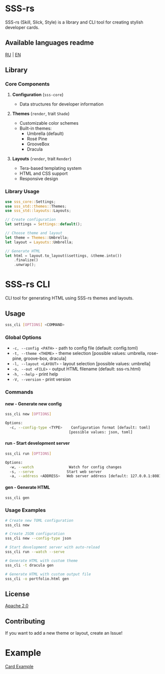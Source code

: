 # SSS-rs

SSS-rs (Skill, Slick, Style) is a library and CLI tool for creating stylish developer cards.

## Available languages readme
[RU](README_ru#SSS-rs) | [EN](README_ru#SSS-rs)

## Library

### Core Components

1. **Configuration** (`sss-core`)
   - Data structures for developer information

2. **Themes** (`render`, trait `Shade`)
   - Customizable color schemes
   - Built-in themes:
     - Umbrella (default)
     - Rosé Pine
     - GrooveBox
     - Dracula

3. **Layouts** (`render`, trait `Render`)
   - Tera-based templating system
   - HTML and CSS support
   - Responsive design

### Library Usage

```rust
use sss_core::Settings;
use sss_std::themes::Themes;
use sss_std::layouts::Layouts;

// Create configuration
let settings = Settings::default();

// Choose theme and layout
let theme = Themes::Umbrella;
let layout = Layouts::Umbrella;

// Generate HTML
let html = layout.to_layout(&settings, &theme.into())
    .finalize()
    .unwrap();
```

# SSS-rs CLI

CLI tool for generating HTML using SSS-rs themes and layouts.

## Usage

```bash
sss_cli [OPTIONS] <COMMAND>
```

### Global Options

- `-c, --config <PATH>` - path to config file (default: config.toml)
- `-t, --theme <THEME>` - theme selection [possible values: umbrella, rose-pine, groove-box, dracula]
- `-l, --layout <LAYOUT>` - layout selection [possible values: umbrella]
- `-o, --out <FILE>` - output HTML filename (default: sss-rs.html)
- `-h, --help` - print help
- `-V, --version` - print version

### Commands

#### new - Generate new config
```bash
sss_cli new [OPTIONS]

Options:
  -c, --config-type <TYPE>    Configuration format [default: toml]
                             [possible values: json, toml]
```

#### run - Start development server
```bash
sss_cli run [OPTIONS]

Options:
  -w, --watch                Watch for config changes
  -s, --serve               Start web server
  -a, --address <ADDRESS>   Web server address [default: 127.0.0.1:8081]
```

#### gen - Generate HTML
```bash
sss_cli gen
```

### Usage Examples

```bash
# Create new TOML configuration
sss_cli new

# Create JSON configuration
sss_cli new --config-type json

# Start development server with auto-reload
sss_cli run --watch --serve

# Generate HTML with custom theme
sss_cli -t dracula gen

# Generate HTML with custom output file
sss_cli -o portfolio.html gen
```

## License
[Apache 2.0](LICENSE)

## Contributing
If you want to add a new theme or layout, create an Issue!

# Example
[Card Example](.content/umbrella.umbrella.jpeg)
